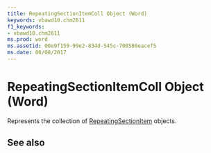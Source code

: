 ```yaml
---
title: RepeatingSectionItemColl Object (Word)
keywords: vbawd10.chm2611
f1_keywords:
- vbawd10.chm2611
ms.prod: word
ms.assetid: 00e9f159-99e2-834d-545c-708586eacef5
ms.date: 06/08/2017
---
```



# RepeatingSectionItemColl Object (Word)

Represents the collection of [RepeatingSectionItem](repeatingsectionitem-object-word.md) objects.


## See also



